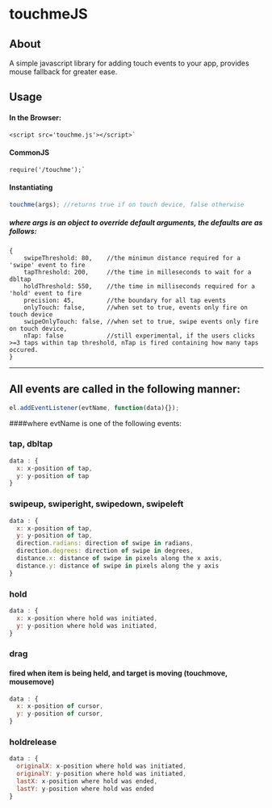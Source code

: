 # touchmeJS

## About

A simple javascript library for adding touch events to your app, provides mouse fallback for greater ease.

## Usage

#### In the Browser:

    <script src='touchme.js'></script>`

#### CommonJS

    require('/touchme');`


#### Instantiating

```javascript
touchme(args); //returns true if on touch device, false otherwise
```

##### where args is an object to override default arguments, the defaults are as follows:
    {
        swipeThreshold: 80,    //the minimun distance required for a 'swipe' event to fire
        tapThreshold: 200,     //the time in milleseconds to wait for a dbltap
        holdThreshold: 550,    //the time in milliseconds required for a 'hold' event to fire
        precision: 45,         //the boundary for all tap events
        onlyTouch: false,      //when set to true, events only fire on touch device
        swipeOnlyTouch: false, //when set to true, swipe events only fire on touch device,
        nTap: false            //still experimental, if the users clicks >=3 taps within tap threshold, nTap is fired containing how many taps occured.
    }
___


## All events are called in the following manner:

```javascript
el.addEventListener(evtName, function(data){});
```
####where evtName is one of the following events:

### tap, dbltap
```javascript
data : {
  x: x-position of tap,
  y: y-position of tap
}
```

### swipeup, swiperight, swipedown, swipeleft
```javascript
data : {
  x: x-position of tap,
  y: y-position of tap,
  direction.radians: direction of swipe in radians,
  direction.degrees: direction of swipe in degrees,
  distance.x: distance of swipe in pixels along the x axis,
  distance.y: distance of swipe in pixels along the y axis
}
```

### hold
```javascript
data : {
  x: x-position where hold was initiated,
  y: y-position where hold was initiated,
}
```
### drag
#### fired when item is being held, and target is moving (touchmove, mousemove) 

```javascript
data : {
  x: x-position of cursor,
  y: y-position of cursor,
}
```

### holdrelease
```javascript
data : {
  originalX: x-position where hold was initiated,
  originalY: y-position where hold was initiated,
  lastX: x-position where hold was ended,
  lastY: y-position where hold was ended
}
```
